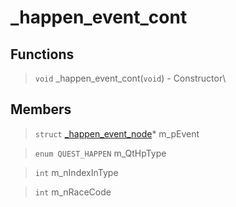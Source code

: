 # _happen_event_cont
 
## Functions
 
> `void` _happen_event_cont(`void`) - Constructor\
 
## Members
 
> `struct` [_happen_event_node](lua/classes/_happen_event_node.md)* m_pEvent
 
> `enum QUEST_HAPPEN` m_QtHpType
 
> `int` m_nIndexInType
 
> `int` m_nRaceCode
 
